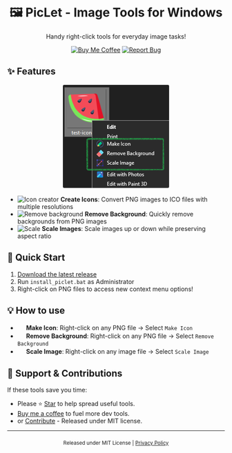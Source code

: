 [//]: # (Constants)
[privacy-link]: ./PRIVACY.md
[coffee-link]: https://buymeacoffee.com/spark88
[issues-link]: ../../issues
[releases-link]: ../../releases/latest

<div align="center">


# 🖼️ PicLet - Image Tools for Windows

Handy right-click tools for everyday image tasks!

[![Buy Me Coffee](https://img.shields.io/badge/Buy%20Me-☕%20Coffee-green?logo=buy-me-a-coffee&logoColor=white)][coffee-link] 
[![Report Bug](https://img.shields.io/badge/Report-🐞%20Bug-red?logo=github&logoColor=white)][issues-link]

</div>

## ✨ Features

<div align="center">
<img src="res/imgs/menu.png" style="border: 1px solid #eee; border-radius: 4px; max-width: 500px;" alt="PicLet Menu">
</div>

- <img src="src/icons/makeicon.ico" width="16" height="16" alt="Icon creator"> **Create Icons**: Convert PNG images to ICO files with multiple resolutions
- <img src="src/icons/removebg.ico" width="16" height="16" alt="Remove background"> **Remove Background**: Quickly remove backgrounds from PNG images
- <img src="src/icons/rescale.ico" width="16" height="16" alt="Scale"> **Scale Images**: Scale images up or down while preserving aspect ratio

## 🚀 Quick Start
1. [Download the latest release][releases-link]
2. Run `install_piclet.bat` as Administrator
3. Right-click on PNG files to access new context menu options!

## 💡 How to use
- <img src="src/icons/makeicon.ico" width="16" height="16"> **Make Icon**: Right-click on any PNG file → Select `Make Icon`
- <img src="src/icons/removebg.ico" width="16" height="16"> **Remove Background**: Right-click on any PNG file → Select `Remove Background`
- <img src="src/icons/rescale.ico" width="16" height="16"> **Scale Image**: Right-click on any image file → Select `Scale Image`

## 🌱 Support & Contributions
If these tools save you time:
- Please ⭐ <a href="../../stargazers" target="_blank">Star</a> to help spread useful tools.
- <a href="[coffee-link]" target="_blank">Buy me a coffee</a> to fuel more dev tools.
- or <a href="../../fork" target="_blank">Contribute</a> - Released under MIT license.

---
<div align="center">
<sub>Released under MIT License | <a href="[privacy-link]">Privacy Policy</a></sub>
</div>